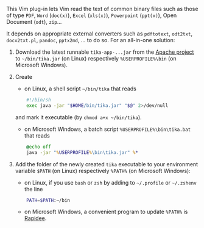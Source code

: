This Vim plug-in lets Vim read the text of common binary files such as those of type `PDF`, `Word` (`doc(x)`), `Excel` (`xls(x)`), `Powerpoint` (`ppt(x)`), Open Document (`odt`), `zip`...

It depends on appropriate external converters such as `pdftotext`, `odt2txt`, `docx2txt.pl`, `pandoc`, `pptx2md`, ... to do so.
For an all-in-one solution:

1. Download the latest runnable `tika-app-...jar` from the [Apache project](https://tika.apache.org/download.html) to `~/bin/tika.jar` (on Linux) respectively `%USERPROFILE%\bin` (on Microsoft Windows).

0. Create

    - on Linux, a shell script `~/bin/tika` that reads
    ```sh
        #!/bin/sh
        exec java -jar "$HOME/bin/tika.jar" "$@" 2>/dev/null
    ```
    and mark it executable (by `chmod a+x ~/bin/tika`).

    - on Microsoft Windows, a batch script `%USERPROFILE%\bin\tika.bat` that reads
    ```bat
        @echo off
        java -jar "%USERPROFILE%\bin\tika.jar" %*
    ```

0. Add the folder of the newly created `tika` executable to your environment variable `$PATH` (on Linux) respectively `%PATH%` (on Microsoft Windows):

    - on Linux, if you use `bash` or `zsh` by adding to `~/.profile` or `~/.zshenv` the line

    ```sh
        PATH=$PATH:~/bin
    ```

    - on Microsoft Windows, a convenient program to update `%PATH%` is [Rapidee](http://www.rapidee.com/).

